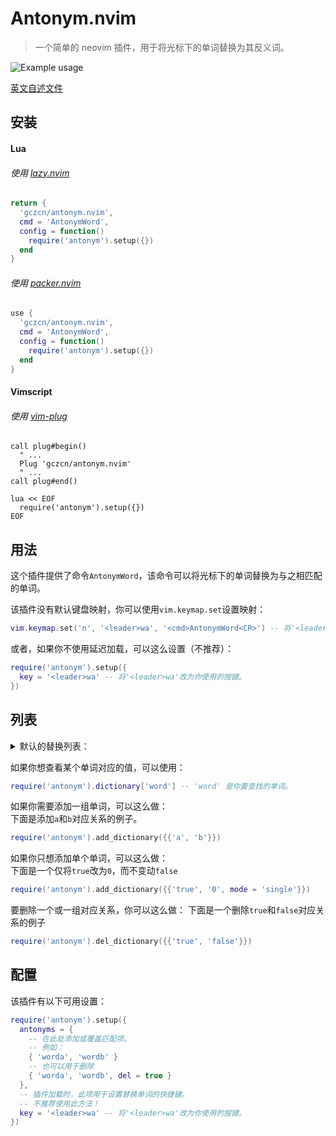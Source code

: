 # Antonym.nvim
> 一个简单的 neovim 插件，用于将光标下的单词替换为其反义词。

![Example usage](Video.gif)

[英文自述文件](https://github.com/gczcn/antonym.nvim)

## 安装
#### Lua
###### 使用 [lazy.nvim](https://github.com/folke/lazy.nvim)
```lua
return {
  'gczcn/antonym.nvim',
  cmd = 'AntonymWord',
  config = function()
    require('antonym').setup({})
  end
}
```

###### 使用 [packer.nvim](https://github.com/wbthomason/packer.nvim)
```lua
use {
  'gczcn/antonym.nvim',
  cmd = 'AntonymWord',
  config = function()
    require('antonym').setup({})
  end
}
```

#### Vimscript
###### 使用 [vim-plug](https://github.com/junegunn/vim-plug)
```vim
call plug#begin()
  " ...
  Plug 'gczcn/antonym.nvim'
  " ...
call plug#end()

lua << EOF
  require('antonym').setup({})
EOF
```

## 用法
这个插件提供了命令`AntonymWord`，该命令可以将光标下的单词替换为与之相匹配的单词。

该插件没有默认键盘映射，你可以使用`vim.keymap.set`设置映射：
```lua
vim.keymap.set('n', '<leader>wa', '<cmd>AntonymWord<CR>') -- 将'<leader>wa'改为你使用的按键。
```

或者，如果你不使用延迟加载，可以这么设置（不推荐）：
```lua
require('antonym').setup({
  key = '<leader>wa' -- 将'<leader>wa'改为你使用的按键。
})
```

## 列表
<details><summary>默认的替换列表：</summary>

|word_a|word_b|
|-|-|
|acquire|release|
|add|remove|
|advance|retreat|
|allocate|deallocate|
|allow|deny|
|assemble|disassemble|
|assign|deassign|
|associate|dissociate|
|attach|detach|
|begin|end|
|bind|unbind|
|commit|rollback|
|compile|decompile|
|compose|parse|
|compress|decompress|
|connect|disconnect|
|construct|destruct|
|create|destroy|
|do|undo|
|enable|disable|
|encode|decode|
|encrypt|decrypt|
|enqueue|dequeue|
|enter|leave|
|expand|collapse|
|first|last|
|freeze|unfreeze|
|front|back|
|get|set|
|grant|revoke|
|head|tail|
|high|low|
|import|export|
|include|exclude|
|increase|decrease|
|increment|decrement|
|indent|dedent|
|inflate|deflate|
|inject|eject|
|input|output|
|insert|delete|
|install|uninstall|
|left|right|
|Left|Right|
|link|unlink|
|load|unload|
|lock|unlock|
|maximum|minimum|
|new|old|
|next|previous|
|open|close|
|off|on|
|paste|cut|
|push|pop|
|read|write|
|reference|dereference|
|register|deregister|
|resume|suspend|
|select|deselect|
|send|receive|
|serialize|deserialize|
|set|unset|
|show|hide|
|start|stop|
|true|false|
|True|False|
|TRUE|FALSE|
|1|0|
|yes|no|
|Yes|No|
|YES|NO|
|up|down|
|Up|Down|
|upper|lower|

</details>

如果你想查看某个单词对应的值，可以使用：
```lua
require('antonym').dictionary['word'] -- 'word' 是你要查找的单词。
```

如果你需要添加一组单词，可以这么做：  
下面是添加`a`和`b`对应关系的例子。
```lua
require('antonym').add_dictionary({{'a', 'b'}})
```
如果你只想添加单个单词，可以这么做：  
下面是一个仅将`true`改为`0`，而不变动`false`
```lua
require('antonym').add_dictionary({{'true', '0', mode = 'single'}})
```
要删除一个或一组对应关系，你可以这么做：
下面是一个删除`true`和`false`对应关系的例子
```lua
require('antonym').del_dictionary({{'true', 'false'}})
```


## 配置
该插件有以下可用设置：
```lua
require('antonym').setup({
  antonyms = {
    -- 在此处添加或覆盖匹配项。
    -- 例如：
    { 'worda', 'wordb' }
    -- 也可以用于删除
    { 'worda', 'wordb', del = true }
  },
  -- 插件加载时，此项用于设置替换单词的快捷键。
  -- 不推荐使用此方法！
  key = '<leader>wa' -- 将'<leader>wa'改为你使用的按键。
})
```
